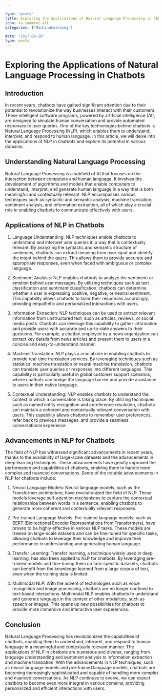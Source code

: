 ```yaml
---

type: "posts"
title: Exploring the Applications of Natural Language Processing in Chatbots
icon: fa-comment-alt
categories: ["MachineLearning"]

date: "2017-08-19"
type: posts
---
```





# Exploring the Applications of Natural Language Processing in Chatbots

## Introduction

In recent years, chatbots have gained significant attention due to their potential to revolutionize the way businesses interact with their customers. These intelligent software programs, powered by artificial intelligence (AI), are designed to simulate human conversation and provide automated responses to user queries. One of the key technologies behind chatbots is Natural Language Processing (NLP), which enables them to understand, interpret, and respond to human language. In this article, we will delve into the applications of NLP in chatbots and explore its potential in various domains.

## Understanding Natural Language Processing

Natural Language Processing is a subfield of AI that focuses on the interaction between computers and human language. It involves the development of algorithms and models that enable computers to understand, interpret, and generate human language in a way that is both meaningful and contextually relevant. NLP encompasses various techniques such as syntactic and semantic analysis, machine translation, sentiment analysis, and information extraction, all of which play a crucial role in enabling chatbots to communicate effectively with users.

## Applications of NLP in Chatbots

1. Language Understanding: NLP techniques enable chatbots to understand and interpret user queries in a way that is contextually relevant. By analyzing the syntactic and semantic structure of sentences, chatbots can extract meaning from user input and identify the intent behind the query. This allows them to provide accurate and appropriate responses, even when faced with ambiguous or complex language.

2. Sentiment Analysis: NLP enables chatbots to analyze the sentiment or emotion behind user messages. By utilizing techniques such as text classification and sentiment classification, chatbots can determine whether a user is expressing positive, negative, or neutral sentiment. This capability allows chatbots to tailor their responses accordingly, providing empathetic and personalized interactions with users.

3. Information Extraction: NLP techniques can be used to extract relevant information from unstructured text, such as articles, reviews, or social media posts. Chatbots can leverage this capability to gather information and provide users with accurate and up-to-date answers to their questions. For example, a chatbot employed by a news organization can extract key details from news articles and present them to users in a concise and easy-to-understand manner.

4. Machine Translation: NLP plays a crucial role in enabling chatbots to provide real-time translation services. By leveraging techniques such as statistical machine translation or neural machine translation, chatbots can translate user queries or responses into different languages. This capability is particularly useful in global customer support scenarios, where chatbots can bridge the language barrier and provide assistance to users in their native language.

5. Contextual Understanding: NLP enables chatbots to understand the context in which a conversation is taking place. By utilizing techniques such as named entity recognition and coreference resolution, chatbots can maintain a coherent and contextually relevant conversation with users. This capability allows chatbots to remember user preferences, refer back to previous messages, and provide a seamless conversational experience.

## Advancements in NLP for Chatbots

The field of NLP has witnessed significant advancements in recent years, thanks to the availability of large-scale datasets and the advancements in deep learning techniques. These advancements have greatly improved the performance and capabilities of chatbots, enabling them to handle more complex and nuanced conversations. Some of the notable advancements in NLP for chatbots include:

1. Neural Language Models: Neural language models, such as the Transformer architecture, have revolutionized the field of NLP. These models leverage self-attention mechanisms to capture the contextual relationships between words in a sentence, enabling chatbots to generate more coherent and contextually relevant responses.

2. Pre-trained Language Models: Pre-trained language models, such as BERT (Bidirectional Encoder Representations from Transformers), have proven to be highly effective in various NLP tasks. These models are trained on large-scale datasets and can be fine-tuned for specific tasks, allowing chatbots to leverage their knowledge and improve their performance in understanding and generating human language.

3. Transfer Learning: Transfer learning, a technique widely used in deep learning, has also been applied to NLP for chatbots. By leveraging pre-trained models and fine-tuning them on task-specific datasets, chatbots can benefit from the knowledge learned from a large corpus of text, even when the training data is limited.

4. Multimodal NLP: With the advent of technologies such as voice recognition and image processing, chatbots are no longer confined to text-based interactions. Multimodal NLP enables chatbots to understand and generate language in the context of other modalities, such as speech or images. This opens up new possibilities for chatbots to provide more immersive and interactive user experiences.

## Conclusion

Natural Language Processing has revolutionized the capabilities of chatbots, enabling them to understand, interpret, and respond to human language in a meaningful and contextually relevant manner. The applications of NLP in chatbots are numerous and diverse, ranging from language understanding and sentiment analysis to information extraction and machine translation. With the advancements in NLP techniques, such as neural language models and pre-trained language models, chatbots are becoming increasingly sophisticated and capable of handling more complex and nuanced conversations. As NLP continues to evolve, we can expect chatbots to become even more integral in various domains, providing personalized and efficient interactions with users.